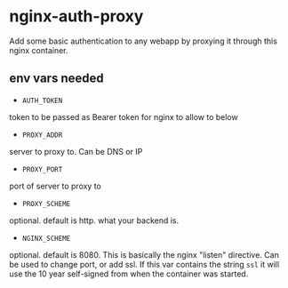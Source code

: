 # nginx-auth-proxy

Add some basic authentication to any webapp by proxying it through this nginx container.

## env vars needed

- `AUTH_TOKEN`

token to be passed as Bearer token for nginx to allow to below

- `PROXY_ADDR`

server to proxy to. Can be DNS or IP

- `PROXY_PORT`

port of server to proxy to

- `PROXY_SCHEME`

optional. default is http. what your backend is.

- `NGINX_SCHEME`

optional. default is 8080. This is basically the nginx "listen" directive. Can be used to change port, or add ssl. If this var contains the string `ssl` it will use the 10 year self-signed from when the container was started.
